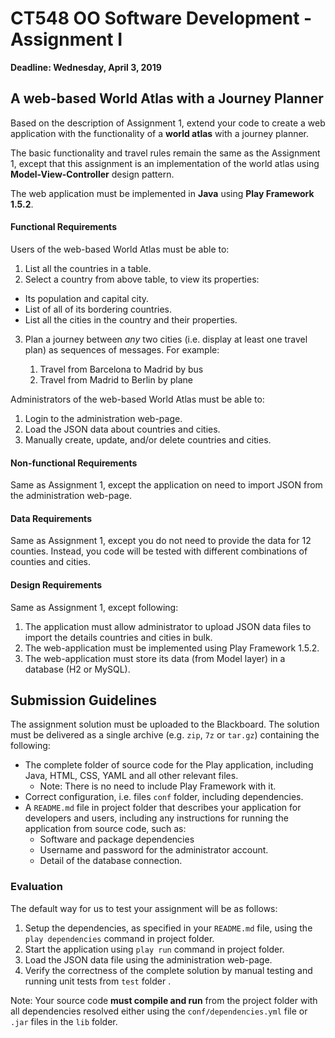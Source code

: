 # CT548 OO Software Development - Assignment I

__Deadline: Wednesday, April 3, 2019__

## A web-based World Atlas with a Journey Planner
Based on the description of Assignment 1, extend your code to create a
web application with the functionality of a __world atlas__ with
a journey planner.

The basic functionality and travel rules remain the same as the Assignment 1,
except that this assignment is an implementation of the world atlas using
__Model-View-Controller__ design pattern.

The web application must be implemented in __Java__ using __Play Framework 1.5.2__.


#### Functional Requirements

Users of the web-based World Atlas must be able to:
1. List all the countries in a table.
2. Select a country from above table, to view its properties:
  * Its population and capital city.
  * List of all of its bordering countries.
  * List all the cities in the country and their properties.
3. Plan a journey between _any_ two cities (i.e. display at least one
  travel plan) as sequences of messages. For example:


    1. Travel from Barcelona to Madrid by bus
    2. Travel from Madrid to Berlin by plane

Administrators of the web-based World Atlas must be able to:
1. Login to the administration web-page.
2. Load the JSON data about countries and cities.
3. Manually create, update, and/or delete countries and cities.

#### Non-functional Requirements
Same as Assignment 1, except the application on need to import JSON from the
administration web-page.

#### Data Requirements
Same as Assignment 1, except you do not need to provide the data for
12 counties. Instead, you code will be tested with different combinations
of counties and cities.


#### Design Requirements
Same as Assignment 1, except following:

1. The application must allow administrator to upload JSON data files to
 import the details countries and cities in bulk.
2. The web-application must be implemented using Play Framework 1.5.2.
3. The web-application must store its data (from Model layer) in a
 database (H2 or MySQL).

## Submission Guidelines

The assignment solution must be uploaded to the Blackboard.
The solution must be delivered as a single archive (e.g. `zip`, `7z` or `tar.gz`) containing the following:

* The complete folder of source code for the Play application, including Java,
 HTML, CSS, YAML and all other relevant files.
  * Note: There is no need to include Play Framework with it.
* Correct configuration, i.e. files `conf` folder, including
 dependencies.
* A `README.md` file in project folder that describes your application for
 developers and users, including any instructions for running the application
 from source code, such as:
   * Software and package dependencies
   * Username and password for the administrator account.
   * Detail of the database connection.

### Evaluation

The default way for us to test your assignment will be as follows:

1. Setup the dependencies, as specified in your `README.md` file, using the
 `play dependencies` command in project folder.
2. Start the application using `play run` command in project folder.
3. Load the JSON data file using the administration web-page.
4. Verify the correctness of the complete solution by manual testing and
 running unit tests from `test` folder .

Note: Your source code __must compile and run__ from the project folder with
 all dependencies resolved either using the `conf/dependencies.yml` file or
 `.jar` files in the `lib` folder.
